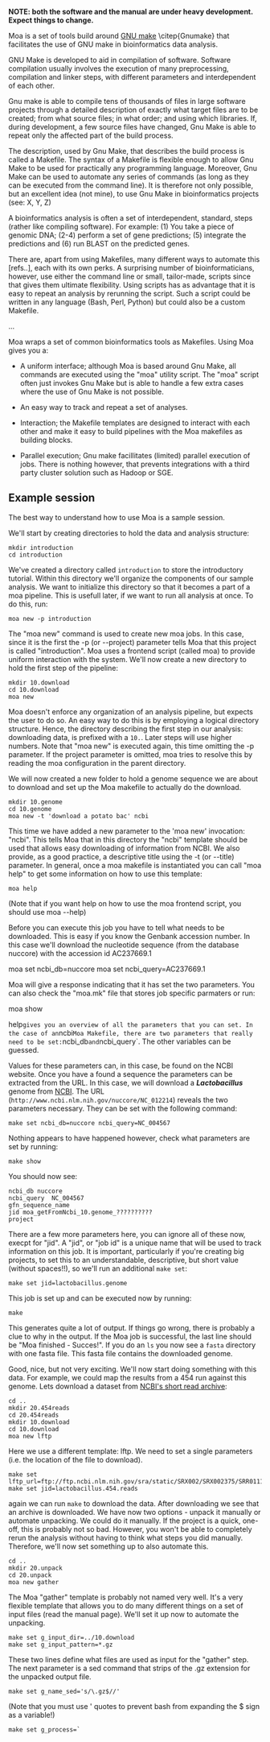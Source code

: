 **NOTE: both the software and the manual are under heavy
development. Expect things to change.**

Moa is a set of tools build around [GNU
make](http://www.gnu.org/software/make) \citep{Gnumake} that
facilitates the use of GNU make in bioinformatics data analysis.

GNU Make is developed to aid in compilation of software. Software
compilation usually involves the execution of many preprocessing,
compilation and linker steps, with different parameters and
interdependent of each other.

Gnu make is able to compile tens of thousands of files in large
software projects through a detailed description of exactly what
target files are to be created; from what source files; in what order;
and using which libraries. If, during development, a few source files
have changed, Gnu Make is able to repeat only the affected part of the
build process.

The description, used by Gnu Make, that describes the build process is
called a Makefile. The syntax of a Makefile is flexible enough to
allow Gnu Make to be used for practically any programming
language. Moreover, Gnu Make can be used to automate any series of
commands (as long as they can be executed from the command line). It
is therefore not only possible, but an excellent idea (not mine), to
use Gnu Make in bioinformatics projects (see: X, Y, Z)

A bioinformatics analysis is often a set of interdependent, standard,
steps (rather like compiling software). For example: (1) You take a
piece of genomic DNA; (2-4) perform a set of gene predictions; (5)
integrate the predictions and (6) run BLAST on the predicted genes.

There are, apart from using Makefiles, many different ways to automate
this [refs..], each with its own perks. A surprising number of
bioinformaticians, however, use either the command line or small,
tailor-made, scripts since that gives them ultimate flexibility. Using
scripts has as advantage that it is easy to repeat an analysis by
rerunning the script. Such a script could be written in any language
(Bash, Perl, Python) but could also be a custom Makefile.

...

Moa wraps a set of common bioinformatics tools as Makefiles. Using Moa
gives you a:

* A uniform interface; although Moa is based around Gnu Make, all
  commands are executed using the "moa" utility script. The "moa"
  script often just invokes Gnu Make but is able to handle a few extra
  cases where the use of Gnu Make is not possible.

* An easy way to track and repeat a set of analyses. 

* Interaction; the Makefile templates are designed to interact with
  each other and make it easy to build pipelines with the Moa
  makefiles as building blocks.

* Parallel execution; Gnu make facillitates (limited) parallel
  execution of jobs. There is nothing however, that prevents
  integrations with a third party cluster solution such as Hadoop or
  SGE.
 
## Example session 

The best way to understand how to use Moa is a sample session. 

We'll start by creating directories to hold the data and analysis
structure:
 
    mkdir introduction
    cd introduction

We've created a directory called `introduction` to store the
introductory tutorial. Within this directory we'll organize the
components of our sample analysis. We want to initialize this
directory so that it becomes a part of a moa pipeline. This is usefull
later, if we want to run all analysis at once. To do this, run:

    moa new -p introduction

The "moa new" command is used to create new moa jobs. In this case,
since it is the first the -p (or --project) parameter tells Moa that
this project is called "introduction". Moa uses a frontend script
(called moa) to provide uniform interaction with the system. We'll now
create a new directory to hold the first step of the pipeline:

    mkdir 10.download    
    cd 10.download
    moa new

Moa doesn't enforce any organization of an analysis pipeline, but
expects the user to do so.  An easy way to do this is by employing a
logical directory structure. Hence, the directory describing the first
step in our analysis: downloading data, is prefixed with a
`10.`. Later steps will use higher numbers. Note that "moa new" is
executed again, this time omitting the -p parameter. If the project
parameter is omitted, moa tries to resolve this by reading the moa
configuration in the parent directory.

We will now created a new folder to hold a genome sequence we are
about to download and set up the Moa makefile to actually do the
download.

    mkdir 10.genome
    cd 10.genome
    moa new -t 'download a potato bac' ncbi
	
This time we have added a new parameter to the 'moa new' invocation:
"ncbi".  This tells Moa that in this directory the "ncbi" template
should be used that allows easy downloading of information from
NCBI. We also provide, as a good practice, a descriptive title using
the -t (or --title) parameter. In general, once a moa makefile is
instantiated you can call "moa help" to get some information on how to
use this template:

    moa help

(Note that if you want help on how to use the moa frontend script, you
should use moa --help)

Before you can execute this job you have to tell what needs to be
downloaded. This is easy if you know the Genbank accession number. In
this case we'll download the nucleotide sequence (from the database
nuccore) with the accession id AC237669.1

   moa set ncbi_db=nuccore 
   moa set ncbi_query=AC237669.1

Moa will give a response indicating that it has set the two
parameters. You can also check the "moa.mk" file that stores job
specific parmaters or run:

   moa show


help` gives you an overview of all the parameters that you can set. In
the case of an `ncbi` Moa Makefile, there are two parameters that
really need to be set: `ncbi_db` and `ncbi_query`. The other variables
can be guessed.

Values for these parameters can, in this case, be found on the NCBI
website. Once you have a found a sequence the parameters can be
extracted from the URL. In this case, we will download a
***Lactobacillus*** genome from
[NCBI](http://www.ncbi.nlm.nih.gov/nuccore/NC_012214). The URL
(`http://www.ncbi.nlm.nih.gov/nuccore/NC_012214`) reveals the two
parameters necessary. They can be set with the following command:

    make set ncbi_db=nuccore ncbi_query=NC_004567

Nothing appears to have happened
however, check what parameters are set by running:

    make show

You should now see:

    ncbi_db	nuccore
    ncbi_query	NC_004567
    gfn_sequence_name	
    jid	moa_getFromNcbi_10.genome_??????????
    project	

There are a few more parameters here, you can ignore all of these now,
execpt for "jid". A "jid", or "job id" is a unique name that will be
used to track information on this job. It is important, particularly
if you're creating big projects, to set this to an understandable,
descriptive, but short value (without spaces!!), so we'll run an
additional `make set`:

    make set jid=lactobacillus.genome

This job is set up and can be executed now by running:

    make

This generates quite a lot of output. If things go wrong, there is
probably a clue to why in the output. If the Moa job is successful,
the last line should be "Moa finished - Succes!". If you do an `ls`
you now see a `fasta` directory with one fasta file. This fasta file
contains the downloaded genome.

Good, nice, but not very exciting. We'll now start doing something
with this data. For example, we could map the results from a 454 run
against this genome. Lets download a dataset from [NCBI's short read
archive](http://www.ncbi.nlm.nih.gov/Traces/sra/sra.cgi?):

    cd ..
    mkdir 20.454reads
    cd 20.454reads
	mkdir 10.download
	cd 10.download
    moa new lftp

Here we use a different template: lftp. We need to set a single
parameters (i.e. the location of the file to download). 

    make set lftp_url=ftp://ftp.ncbi.nlm.nih.gov/sra/static/SRX002/SRX002375/SRR011133.fastq.gz
    make set jid=lactobacillus.454.reads

again we can run `make` to download the data. After downloading we see
that an archive is downloaded. We have now two options - unpack it
manually or automate unpacking. We could do it manually. If the
project is a quick, one-off, this is probably not so bad. However, you
won't be able to completely rerun the analysis without having to think
what steps you did manually. Therefore, we'll now set something up to
also automate this. 

    cd ..
    mkdir 20.unpack
    cd 20.unpack
    moa new gather

The Moa "gather" template is probably not named very well. It's a very
flexible template that allows you to do many different things on a set
of input files (read the manual page). We'll set it up now to automate
the unpacking.

    make set g_input_dir=../10.download
    make set g_input_pattern=*.gz
   
These two lines define what files are used as input for the "gather"
step. The next parameter is a sed command that strips of the .gz
extension for the unpacked output file.

    make set g_name_sed='s/\.gz$//'

(Note that you must use ' quotes to prevent bash from expanding the $
sign as a variable!)

    make set g_process=`

